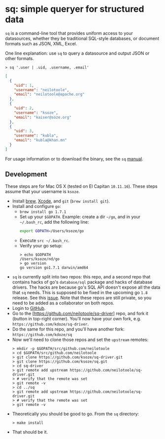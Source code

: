 # sq: simple queryer for structured data

`sq` is a command-line tool that provides uniform access to your datasources, whether
they be traditional SQL-style databases, or document formats such as JSON, XML, Excel.


One line explanation: use `sq` to query a datasource and output JSON or other formats.

```
> sq '.user | .uid, .username, .email'
```
```json
[
  {
    "uid": 1,
    "username": "neilotoole",
    "email": "neilotoole@apache.org"
  },
  {
    "uid": 2,
    "username": "ksoze",
    "email": "kaiser@soze.org"
  },
  {
    "uid": 3,
    "username": "kubla",
    "email": "kubla@khan.mn"
  }
]
```

For usage information or to download the binary, see the `sq` [manual](https://github.com/neilotoole/sq-manual/wiki).


## Development

These steps are for Mac OS X (tested on El Capitan `10.11.16`). These steps assume
that your username is `ksoze`.

- Install [brew](http://brew.sh/), [Xcode](https://itunes.apple.com/us/app/xcode/id497799835?mt=12), and `git` (`brew install git`).
- Install and configure `go`:
	- `brew install go 1.7.1`
	- Set up your `$GOPATH`. Example: create a dir `~/go`, and in your `~/.bash_rc`, add the following line:
		```bash
		export GOPATH=/Users/ksoze/go
		```
	- Execute `src ~/.bash_rc`.
	- Verify your go setup:
		```
		> echo $GOPATH
		/Users/ksoze/nd/go
		> go version
		go version go1.7.1 darwin/amd64
		```
- `sq` is currently split into two repos: this repo, and a second repo that contains
 hacks of go's `database/sql` package and hacks of database drivers. The hacks are
 because go's SQL API doesn't expose all the data that `sq` needs. This is supposed
 to be fixed in the upcoming go `1.8` release. See this [issue](https://github.com/golang/go/issues/16652).
 Note that these repos are still private, so you need to be added as a collaborator
 on both repos.
- Login to [GitHub](https://github.com).
- Go to the [https://github.com/neilotoole/sq-driver] repo, and fork it (button in top-right corner).
	You'll now have your own fork, e.g. `https://github.com/kdoze/sq-driver`.
- Do the same for this repo, and you'll have another fork: `https://github.com/kdoze/sq`
- Now we'll need to clone those repos and set the `upstream` remotes:
	```
	> mkdir -p $GOPATH/src/github.com/neilotoole
	> cd $GOPATH/src/github.com/neilotoole
	> git clone https://github.com/ksoze/sq-driver.git
	> git clone https://github.com/ksoze/sq.git
	> cd sq-driver
	> git remote add upstream https://github.com/neilotoole/sq-driver.git
	> # verify that the remote was set
	> git remote -v
	> cd ../sq
	> git remote add upstream https://github.com/neilotoole/sq-driver.git
	> # verify that the remote was set
	> git remote -v
- Theoretically you should be good to go. From the `sq` directory:
	```
	> make install
	```
- That should be it.

